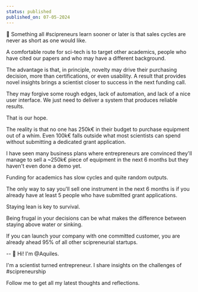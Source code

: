 ```yaml
---
status: published
published_on: 07-05-2024
---
```

🤝 Something all #scipreneurs learn sooner or later is that sales cycles are never as short as one would like. 

A comfortable route for sci-tech is to target other academics, people who have cited our papers and who may have a different background. 

The advantage is that, in principle, novelty may drive their purchasing decision, more than certifications, or even usability. A result that provides novel insights brings a scientist closer to success in the next funding call. 

They may forgive some rough edges, lack of automation, and lack of a nice user interface. We just need to deliver a system that produces reliable results. 

That is our hope. 

The reality is that no one has 250k€ in their budget to purchase equipment out of a whim. Even 100k€ falls outside what most scientists can spend without submitting a dedicated grant application. 

I have seen many business plans where entrepreneurs are convinced they'll manage to sell a ~250k€ piece of equipment in the next 6 months but they haven't even done a demo yet. 

Funding for academics has slow cycles and quite random outputs. 

The only way to say you'll sell one instrument in the next 6 months is if you already have at least 5 people who have submitted grant applications. 

Staying lean is key to survival. 

Being frugal in your decisions can be what makes the difference between staying above water or sinking. 

If you can launch your company with one committed customer, you are already ahead 95% of all other scipreneurial startups. 

--
👋 Hi! I'm @Aquiles. 

I'm a scientist turned entrepreneur. 
I share insights on the challenges of #scipreneurship 

Follow me to get all my latest thoughts and reflections. 
